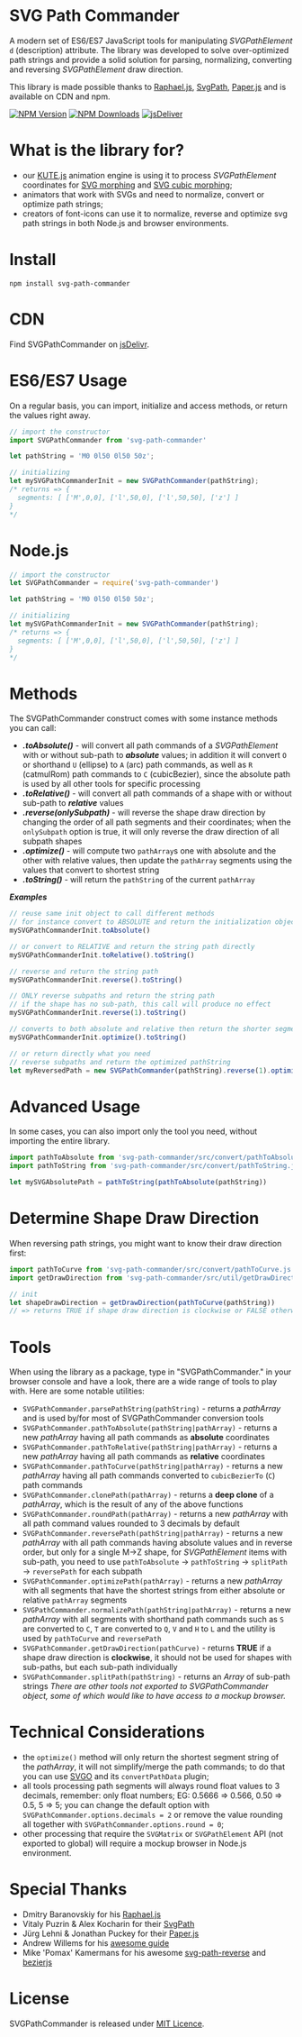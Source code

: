 # SVG Path Commander
A modern set of ES6/ES7 JavaScript tools for manipulating *SVGPathElement* `d` (description) attribute. The library was developed to solve over-optimized path strings and provide a solid solution for parsing, normalizing, converting and reversing *SVGPathElement* draw direction.

This library is made possible thanks to [Raphael.js](https://dmitrybaranovskiy.github.io/raphael/), [SvgPath](https://github.com/fontello/svgpath), [Paper.js](https://github.com/paperjs/paper.js/) and is available on CDN and npm. 

[![NPM Version](https://img.shields.io/npm/v/svg-path-commander.svg?style=flat-square)](https://www.npmjs.com/package/svg-path-commander)
[![NPM Downloads](https://img.shields.io/npm/dm/svg-path-commander.svg?style=flat-square)](http://npm-stat.com/charts.html?svg-path-commander)
[![jsDeliver](https://data.jsdelivr.com/v1/package/npm/svg-path-commander/badge)](https://www.jsdelivr.com/package/npm/svg-path-commander)

# What is the library for?
* our [KUTE.js](https://github.com/thednp/kute.js) animation engine is using it to process *SVGPathElement* coordinates for [SVG morphing](https://thednp.github.io/kute.js/svgMorph.html) and [SVG cubic morphing](https://thednp.github.io/kute.js/svgCubicMorph.html);
* animators that work with SVGs and need to normalize, convert or optimize path strings;
* creators of font-icons can use it to normalize, reverse and optimize svg path strings in both Node.js and browser environments.


# Install

```
npm install svg-path-commander
```

# CDN

Find SVGPathCommander on [jsDelivr](https://www.jsdelivr.com/package/npm/svg-path-commander).

# ES6/ES7 Usage

On a regular basis, you can import, initialize and access methods, or return the values right away.

```js
// import the constructor
import SVGPathCommander from 'svg-path-commander'

let pathString = 'M0 0l50 0l50 50z';

// initializing
let mySVGPathCommanderInit = new SVGPathCommander(pathString);
/* returns => {
  segments: [ ['M',0,0], ['l',50,0], ['l',50,50], ['z'] ]
}
*/
```

# Node.js

```js
// import the constructor
let SVGPathCommander = require('svg-path-commander')

let pathString = 'M0 0l50 0l50 50z';

// initializing
let mySVGPathCommanderInit = new SVGPathCommander(pathString);
/* returns => {
  segments: [ ['M',0,0], ['l',50,0], ['l',50,50], ['z'] ]
}
*/
```


# Methods

The SVGPathCommander construct comes with some instance methods you can call:

* ***.toAbsolute()*** - will convert all path commands of a *SVGPathElement* with or without sub-path to ***absolute*** values; in addition it will convert `O` or shorthand `U` (ellipse) to `A` (arc) path commands, as well as `R` (catmulRom) path commands to `C` (cubicBezier), since the absolute path is used by all other tools for specific processing
* ***.toRelative()*** - will convert all path commands of a shape with or without sub-path to ***relative*** values 
* ***.reverse(onlySubpath)*** - will reverse the shape draw direction by changing the order of all path segments and their coordinates; when the `onlySubpath` option is true, it will only reverse the draw direction of all subpath shapes
* ***.optimize()*** - will compute two `pathArray`s one with absolute and the other with relative values, then update the `pathArray` segments using the values that convert to shortest string
* ***.toString()*** - will return the `pathString` of the current `pathArray`


***Examples***
```js
// reuse same init object to call different methods
// for instance convert to ABSOLUTE and return the initialization object
mySVGPathCommanderInit.toAbsolute()

// or convert to RELATIVE and return the string path directly
mySVGPathCommanderInit.toRelative().toString()

// reverse and return the string path
mySVGPathCommanderInit.reverse().toString()

// ONLY reverse subpaths and return the string path
// if the shape has no sub-path, this call will produce no effect
mySVGPathCommanderInit.reverse(1).toString()

// converts to both absolute and relative then return the shorter segment string
mySVGPathCommanderInit.optimize().toString()

// or return directly what you need
// reverse subpaths and return the optimized pathString
let myReversedPath = new SVGPathCommander(pathString).reverse(1).optimize().toString()
```


# Advanced Usage

In some cases, you can also import only the tool you need, without importing the entire library.

```js
import pathToAbsolute from 'svg-path-commander/src/convert/pathToAbsolute.js'
import pathToString from 'svg-path-commander/src/convert/pathToString.js'

let mySVGAbsolutePath = pathToString(pathToAbsolute(pathString))
```

# Determine Shape Draw Direction
When reversing path strings, you might want to know their draw direction first:

```js
import pathToCurve from 'svg-path-commander/src/convert/pathToCurve.js'
import getDrawDirection from 'svg-path-commander/src/util/getDrawDirection.js'

// init
let shapeDrawDirection = getDrawDirection(pathToCurve(pathString))
// => returns TRUE if shape draw direction is clockwise or FALSE otherwise
```


# Tools
When using the library as a package, type in "SVGPathCommander." in your browser console and have a look, there are a wide range of tools to play with. Here are some notable utilities:

* `SVGPathCommander.parsePathString(pathString)` - returns a *pathArray* and is used by/for most of SVGPathCommander conversion tools
* `SVGPathCommander.pathToAbsolute(pathString|pathArray)` - returns a new *pathArray* having all path commands as **absolute** coordinates
* `SVGPathCommander.pathToRelative(pathString|pathArray)` - returns a new *pathArray* having all path commands as **relative** coordinates
* `SVGPathCommander.pathToCurve(pathString|pathArray)` - returns a new *pathArray* having all path commands converted to `cubicBezierTo` (`C`) path commands
* `SVGPathCommander.clonePath(pathArray)` - returns a **deep clone** of a *pathArray*, which is the result of any of the above functions
* `SVGPathCommander.roundPath(pathArray)` - returns a new *pathArray* with all path command values rounded to 3 decimals by default
* `SVGPathCommander.reversePath(pathString|pathArray)` - returns a new *pathArray* with all path commands having absolute values and in reverse order, but only for a single M->Z shape, for *SVGPathElement* items with sub-path, you need to use `pathToAbsolute` -> `pathToString` -> `splitPath` -> `reversePath` for each subpath
* `SVGPathCommander.optimizePath(pathArray)` - returns a new *pathArray* with all segments that have the shortest strings from either absolute or relative `pathArray` segments
* `SVGPathCommander.normalizePath(pathString|pathArray)` - returns a new *pathArray* with all segments with shorthand path commands such as `S` are converted to `C`, `T` are converted to `Q`, `V` and `H` to `L` and the utility is used by `pathToCurve` and `reversePath`
* `SVGPathCommander.getDrawDirection(pathCurve)` - returns **TRUE** if a shape draw direction is **clockwise**, it should not be used for shapes with sub-paths, but each sub-path individually
* `SVGPathCommander.splitPath(pathString)` - returns an *Array* of sub-path strings
*There are other tools not exported to SVGPathCommander object, some of which would like to have access to a mockup browser.*

# Technical Considerations
* the `optimize()` method will only return the shortest segment string of the *pathArray*, it will not simplify/merge the path commands; to do that you can use [SVGO](https://github.com/svg/svgo) and its `convertPathData` plugin;
* all tools processing path segments will always round float values to 3 decimals, remember: only float numbers; EG: 0.5666 => 0.566, 0.50 => 0.5, 5 => 5; you can change the default option with `SVGPathCommander.options.decimals = 2` or remove the value rounding all together with `SVGPathCommander.options.round = 0`;
* other processing that require the `SVGMatrix` or `SVGPathElement` API (not exported to global) will require a mockup browser in Node.js environment.


# Special Thanks
* Dmitry Baranovskiy for his [Raphael.js](https://dmitrybaranovskiy.github.io/raphael/)
* Vitaly Puzrin & Alex Kocharin for their [SvgPath](https://github.com/fontello/svgpath)
* Jürg Lehni & Jonathan Puckey for their [Paper.js](https://github.com/paperjs/paper.js/)
* Andrew Willems for his [awesome guide](https://stackoverflow.com/users/5218951/andrew-willems)
* Mike 'Pomax' Kamermans for his awesome [svg-path-reverse](https://github.com/Pomax/svg-path-reverse) and [bezierjs](https://github.com/Pomax/bezierjs)

# License
SVGPathCommander is released under [MIT Licence](https://github.com/thednp/svg-path-commander/blob/master/LICENSE).